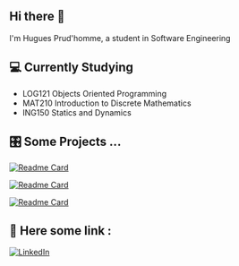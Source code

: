 ## Hi there 👋

I'm Hugues Prud'homme, a student in Software Engineering

## 💻 Currently Studying

- LOG121 Objects Oriented Programming
- MAT210 Introduction to Discrete Mathematics
- ING150 Statics and Dynamics

## 🎛️ Some Projects ...

[![Readme Card](https://github-readme-stats.vercel.app/api/pin/?username=Huguesmmm&repo=frontendMentor-nftPreview)](https://github.com/Huguesmmm/frontendMentor-nftPreview)

[![Readme Card](https://github-readme-stats.vercel.app/api/pin/?username=Huguesmmm&repo=Interventions)](https://github.com/Huguesmmm/Interventions)

[![Readme Card](https://github-readme-stats.vercel.app/api/pin/?username=Huguesmmm&repo=notion-auto-update)](https://github.com/Huguesmmm/notion-auto-update)

## 🤖 Here some link :

[![LinkedIn](https://img.shields.io/badge/LinkedIn-0077B5?style=for-the-badge&logo=linkedin&logoColor=white)](https://www.linkedin.com/in/hugues-prud-homme-9bba43180/)
